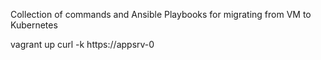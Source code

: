 Collection of commands and Ansible Playbooks for migrating from VM to Kubernetes


vagrant up
curl -k https://appsrv-0
